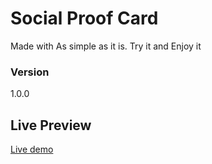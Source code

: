 # Social Proof Card

Made with
As simple as it is. Try it and Enjoy it

### Version

1.0.0

## Live Preview

[Live demo](https://https://social-proof-44a06c.netlify.app)
